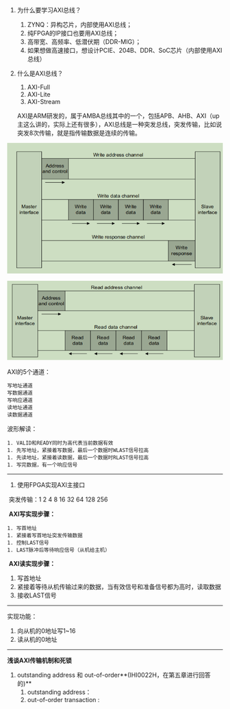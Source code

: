 1. 为什么要学习AXI总线？

   1. ZYNQ：异构芯片，内部使用AXI总线；
   2. 纯FPGA的IP接口也要用AXI总线；
   3. 高带宽、高频率、低潜伏期（DDR-MIG）；
   4. 如果想做高速接口，想设计PCIE、204B、DDR、SoC芯片（内部使用AXI总线）

2. 什么是AXI总线？

   1. AXI-Full
   2. AXI-Lite
   3. AXI-Stream

   AXI是ARM研发的，属于AMBA总线其中的一个，包括APB、AHB、AXI（up主这么讲的，实际上还有很多），AXI总线是一种突发总线，突发传输，比如说突发8次传输，就是指传输数据是连续的传输。

![image-20240621221124979](AXI.assets/image-20240621221124979.png)

![image-20240621221135108](AXI.assets/image-20240621221135108.png)

AXI的5个通道：

```markdown
写地址通道 
写数据通道
写响应通道
读地址通道
读数据通道
```

波形解读：

	1. VALID和READY同时为高代表当前数据有效
	1. 先写地址，紧接着写数据，最后一个数据时WLAST信号拉高
	1. 先读地址，紧接着读数据，最后一个数据时RLAST信号拉高
	1. 写完数据，有一个响应信号

---

1. 使用FPGA实现AXI主接口

​	突发传输：1 2 4 8 16 32 64 128 256

​	**AXI写实现步骤：**

	1. 写首地址
	1. 紧接着写首地址突发传输数据
	1. 控制LAST信号
	1. LAST脉冲后等待响应信号（从机给主机）

​	**AXI读实现步骤：**

1. 写首地址
2. 紧接着等待从机传输过来的数据，当有效信号和准备信号都为高时，读取数据
3. 接收LAST信号 

---

  实现功能：

1. 向从机的0地址写1~16
2. 读从机的0地址



---

**浅谈AXI传输机制和死锁**

1. outstanding address 和 out-of-order**(IHI0022H，在第五章进行回答的)**
   1. outstanding address：
   2.  out-of-order transaction :

